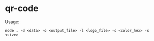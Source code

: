 # qr-code

Usage:
```
node . -d <data> -o <output_file> -l <logo_file> -c <color_hex> -s <size>
```
